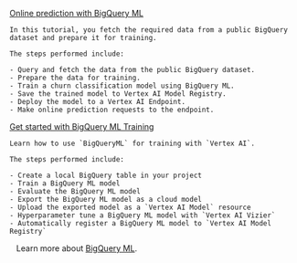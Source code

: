 
[Online prediction with BigQuery ML](https://github.com/GoogleCloudPlatform/vertex-ai-samples/blob/main/notebooks/official/bigquery_ml/bqml-online-prediction.ipynb)

```
In this tutorial, you fetch the required data from a public BigQuery dataset and prepare it for training.

The steps performed include:

- Query and fetch the data from the public BigQuery dataset.
- Prepare the data for training.
- Train a churn classification model using BigQuery ML.
- Save the trained model to Vertex AI Model Registry.
- Deploy the model to a Vertex AI Endpoint.
- Make online prediction requests to the endpoint.

```


[Get started with BigQuery ML Training](https://github.com/GoogleCloudPlatform/vertex-ai-samples/blob/main/notebooks/official/bigquery_ml/get_started_with_bqml_training.ipynb)

```
Learn how to use `BigQueryML` for training with `Vertex AI`.

The steps performed include:

- Create a local BigQuery table in your project
- Train a BigQuery ML model
- Evaluate the BigQuery ML model
- Export the BigQuery ML model as a cloud model
- Upload the exported model as a `Vertex AI Model` resource
- Hyperparameter tune a BigQuery ML model with `Vertex AI Vizier`
- Automatically register a BigQuery ML model to `Vertex AI Model Registry`

```

&nbsp;&nbsp;&nbsp;Learn more about [BigQuery ML](https://cloud.google.com/vertex-ai/docs/beginner/bqml).

